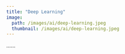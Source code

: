```yaml
---
title: "Deep Learning"
image: 
  path: /images/ai/deep-learning.jpeg
  thumbnail: /images/ai/deep-learning.jpeg
---
```


......
